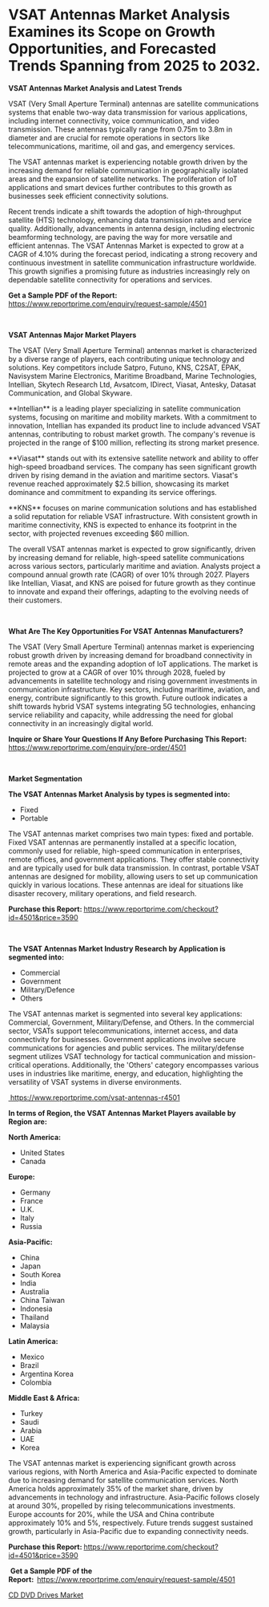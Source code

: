 <p><h1>VSAT Antennas Market Analysis Examines its Scope on Growth Opportunities, and Forecasted Trends Spanning from 2025 to 2032.</h1></p><p><strong>VSAT Antennas Market Analysis and Latest Trends</strong></p>
<p><p>VSAT (Very Small Aperture Terminal) antennas are satellite communications systems that enable two-way data transmission for various applications, including internet connectivity, voice communication, and video transmission. These antennas typically range from 0.75m to 3.8m in diameter and are crucial for remote operations in sectors like telecommunications, maritime, oil and gas, and emergency services.</p><p>The VSAT antennas market is experiencing notable growth driven by the increasing demand for reliable communication in geographically isolated areas and the expansion of satellite networks. The proliferation of IoT applications and smart devices further contributes to this growth as businesses seek efficient connectivity solutions. </p><p>Recent trends indicate a shift towards the adoption of high-throughput satellite (HTS) technology, enhancing data transmission rates and service quality. Additionally, advancements in antenna design, including electronic beamforming technology, are paving the way for more versatile and efficient antennas. The VSAT Antennas Market is expected to grow at a CAGR of 4.10% during the forecast period, indicating a strong recovery and continuous investment in satellite communication infrastructure worldwide. This growth signifies a promising future as industries increasingly rely on dependable satellite connectivity for operations and services.</p></p>
<p><strong>Get a Sample PDF of the Report:&nbsp;</strong> <a href="https://www.reportprime.com/enquiry/request-sample/4501?utm_campaign=2116&utm_medium=2&utm_source=Github&utm_content=ia&utm_term=19032025&utm_id=vsat-antennas">https://www.reportprime.com/enquiry/request-sample/4501</a></p>
<p>&nbsp;</p>
<p><strong>VSAT Antennas Major Market Players</strong></p>
<p><p>The VSAT (Very Small Aperture Terminal) antennas market is characterized by a diverse range of players, each contributing unique technology and solutions. Key competitors include Satpro, Futuno, KNS, C2SAT, EPAK, Navisystem Marine Electronics, Maritime Broadband, Marine Technologies, Intellian, Skytech Research Ltd, Avsatcom, IDirect, Viasat, Antesky, Datasat Communication, and Global Skyware.</p><p>**Intellian** is a leading player specializing in satellite communication systems, focusing on maritime and mobility markets. With a commitment to innovation, Intellian has expanded its product line to include advanced VSAT antennas, contributing to robust market growth. The company's revenue is projected in the range of $100 million, reflecting its strong market presence.</p><p>**Viasat** stands out with its extensive satellite network and ability to offer high-speed broadband services. The company has seen significant growth driven by rising demand in the aviation and maritime sectors. Viasat's revenue reached approximately $2.5 billion, showcasing its market dominance and commitment to expanding its service offerings.</p><p>**KNS** focuses on marine communication solutions and has established a solid reputation for reliable VSAT infrastructure. With consistent growth in maritime connectivity, KNS is expected to enhance its footprint in the sector, with projected revenues exceeding $60 million.</p><p>The overall VSAT antennas market is expected to grow significantly, driven by increasing demand for reliable, high-speed satellite communications across various sectors, particularly maritime and aviation. Analysts project a compound annual growth rate (CAGR) of over 10% through 2027. Players like Intellian, Viasat, and KNS are poised for future growth as they continue to innovate and expand their offerings, adapting to the evolving needs of their customers.</p></p>
<p>&nbsp;</p>
<p><strong>What Are The Key Opportunities For VSAT Antennas Manufacturers?</strong></p>
<p><p>The VSAT (Very Small Aperture Terminal) antennas market is experiencing robust growth driven by increasing demand for broadband connectivity in remote areas and the expanding adoption of IoT applications. The market is projected to grow at a CAGR of over 10% through 2028, fueled by advancements in satellite technology and rising government investments in communication infrastructure. Key sectors, including maritime, aviation, and energy, contribute significantly to this growth. Future outlook indicates a shift towards hybrid VSAT systems integrating 5G technologies, enhancing service reliability and capacity, while addressing the need for global connectivity in an increasingly digital world.</p></p>
<p><strong>Inquire or Share Your Questions If Any Before Purchasing This Report:</strong> <a href="https://www.reportprime.com/enquiry/pre-order/4501?utm_campaign=2116&utm_medium=2&utm_source=Github&utm_content=ia&utm_term=19032025&utm_id=vsat-antennas">https://www.reportprime.com/enquiry/pre-order/4501</a></p>
<p>&nbsp;</p>
<p><strong>Market Segmentation</strong></p>
<p><strong>The VSAT Antennas Market Analysis by types is segmented into:</strong></p>
<p><ul><li>Fixed</li><li>Portable</li></ul></p>
<p><p>The VSAT antennas market comprises two main types: fixed and portable. Fixed VSAT antennas are permanently installed at a specific location, commonly used for reliable, high-speed communication in enterprises, remote offices, and government applications. They offer stable connectivity and are typically used for bulk data transmission. In contrast, portable VSAT antennas are designed for mobility, allowing users to set up communication quickly in various locations. These antennas are ideal for situations like disaster recovery, military operations, and field research.</p></p>
<p><strong>Purchase this Report:&nbsp;</strong><a href="https://www.reportprime.com/checkout?id=4501&price=3590&utm_campaign=2116&utm_medium=2&utm_source=Github&utm_content=ia&utm_term=19032025&utm_id=vsat-antennas">https://www.reportprime.com/checkout?id=4501&price=3590</a></p>
<p>&nbsp;</p>
<p><strong>The VSAT Antennas Market Industry Research by Application is segmented into:</strong></p>
<p><ul><li>Commercial</li><li>Government</li><li>Military/Defence</li><li>Others</li></ul></p>
<p><p>The VSAT antennas market is segmented into several key applications: Commercial, Government, Military/Defense, and Others. In the commercial sector, VSATs support telecommunications, internet access, and data connectivity for businesses. Government applications involve secure communications for agencies and public services. The military/defense segment utilizes VSAT technology for tactical communication and mission-critical operations. Additionally, the 'Others' category encompasses various uses in industries like maritime, energy, and education, highlighting the versatility of VSAT systems in diverse environments.</p></p>
<p><a href="https://www.reportprime.com/vsat-antennas-r4501?utm_campaign=2116&utm_medium=2&utm_source=Github&utm_content=ia&utm_term=19032025&utm_id=vsat-antennas">&nbsp;https://www.reportprime.com/vsat-antennas-r4501</a></p>
<p><strong>In terms of Region, the VSAT Antennas Market Players available by Region are:</strong></p>
<p>
    <p> <strong> North America: </strong>
        <ul>
            <li>United States</li>
            <li>Canada</li>
        </ul>
        </p> 
    <p> <strong> Europe: </strong>
        <ul>
            <li>Germany</li>
            <li>France</li>
            <li>U.K.</li>
            <li>Italy</li>
            <li>Russia</li>
        </ul>
        </p> 
    <p> <strong> Asia-Pacific: </strong>
        <ul>
            <li>China</li>
            <li>Japan</li>
            <li>South Korea</li>
            <li>India</li>
            <li>Australia</li>
            <li>China Taiwan</li>
            <li>Indonesia</li>
            <li>Thailand</li>
            <li>Malaysia</li>
        </ul>
        </p> 
    <p> <strong> Latin America: </strong>
        <ul>
            <li>Mexico</li>
            <li>Brazil</li>
            <li>Argentina Korea</li>
            <li>Colombia</li>
        </ul>
        </p> 
    <p> <strong> Middle East & Africa: </strong>
        <ul>
            <li>Turkey</li>
            <li>Saudi</li>
            <li>Arabia</li>
            <li>UAE</li>
            <li>Korea</li>
        </ul>
    </p>
    </p>
<p><p>The VSAT antennas market is experiencing significant growth across various regions, with North America and Asia-Pacific expected to dominate due to increasing demand for satellite communication services. North America holds approximately 35% of the market share, driven by advancements in technology and infrastructure. Asia-Pacific follows closely at around 30%, propelled by rising telecommunications investments. Europe accounts for 20%, while the USA and China contribute approximately 10% and 5%, respectively. Future trends suggest sustained growth, particularly in Asia-Pacific due to expanding connectivity needs.</p></p>
<p><strong>Purchase this Report: </strong><a href="https://www.reportprime.com/checkout?id=4501&price=3590&utm_campaign=2116&utm_medium=2&utm_source=Github&utm_content=ia&utm_term=19032025&utm_id=vsat-antennas">https://www.reportprime.com/checkout?id=4501&price=3590</a></p>
<p>&nbsp;<strong>Get a Sample PDF of the Report:&nbsp;&nbsp;</strong><a href="https://www.reportprime.com/enquiry/request-sample/4501?utm_campaign=2116&utm_medium=2&utm_source=Github&utm_content=ia&utm_term=19032025&utm_id=vsat-antennas">https://www.reportprime.com/enquiry/request-sample/4501</a></p>
<p><strong></strong></p>
<p><p><a href="https://github.com/vimar16th/Market-Research-Report-List-7/blob/main/cd-dvd-drives-market.md?utm_campaign=2116&utm_medium=2&utm_source=Github&utm_content=ia&utm_term=19032025&utm_id=vsat-antennas">CD DVD Drives Market</a></p></p>